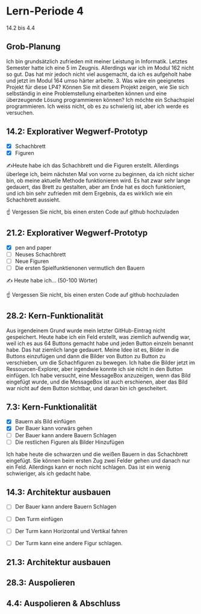 
# Lern-Periode 4

14.2 bis 4.4

## Grob-Planung

Ich bin grundsätzlich zufrieden mit meiner Leistung in Informatik. Letztes Semester hatte ich eine 5 im Zeugnis. Allerdings war ich im Modul 162 nicht so gut. Das hat mir jedoch nicht viel ausgemacht, da ich es aufgeholt habe und jetzt im Modul 164 umso härter arbeite.
3. Was wäre ein geeignetes Projekt für diese LP4? Können Sie mit diesem Projekt zeigen, wie Sie sich selbständig in eine Problemstellung einarbeiten können und eine überzeugende Lösung programmieren können?
Ich möchte ein Schachspiel programmieren. Ich weiss nicht, ob es zu schwierig ist, aber ich werde es versuchen.

## 14.2: Explorativer Wegwerf-Prototyp

- [x] Schachbrett 
- [x] Figuren 

✍️Heute habe ich das Schachbrett und die Figuren erstellt. Allerdings überlege ich, beim nächsten Mal von vorne zu beginnen, da ich nicht sicher bin, ob meine aktuelle Methode funktionieren wird. Es hat zwar sehr lange gedauert, das Brett zu gestalten, aber am Ende hat es doch funktioniert, und ich bin sehr zufrieden mit dem Ergebnis, da es wirklich wie ein Schachbrett aussieht.

☝️ Vergessen Sie nicht, bis einen ersten Code auf github hochzuladen

## 21.2: Explorativer Wegwerf-Prototyp

- [x] pen and paper
- [ ] Neuses Schachbrett
- [ ] Neue Figuren
- [ ] Die ersten Spielfunktienonen vermutlich den Bauern

✍️ Heute habe ich... (50-100 Wörter)

☝️ Vergessen Sie nicht, bis einen ersten Code auf github hochzuladen

## 28.2: Kern-Funktionalität

Aus irgendeinem Grund wurde mein letzter GitHub-Eintrag nicht gespeichert. Heute habe ich ein Feld erstellt, was ziemlich aufwendig war, weil ich es aus 64 Buttons gemacht habe und jeden Button einzeln benannt habe. Das hat ziemlich lange gedauert. Meine Idee ist es, Bilder in die Buttons einzufügen und dann die Bilder von Button zu Button zu verschieben, um die Schachfiguren zu bewegen. Ich habe die Bilder jetzt im Ressourcen-Explorer, aber irgendwie konnte ich sie nicht in den Button einfügen. Ich habe versucht, eine MessageBox anzuzeigen, wenn das Bild eingefügt wurde, und die MessageBox ist auch erschienen, aber das Bild war nicht auf dem Button sichtbar, und daran bin ich gescheitert.

## 7.3: Kern-Funktionalität

- [x] Bauern als Bild einfügen
- [x] Der Bauer kann vorwärs gehen
- [ ] Der Bauer kann andere Bauern Schlagen
- [ ] Die restlichen Figuren als Bilder Hinzufügen

Ich habe heute die schwarzen und die weißen Bauern in das Schachbrett eingefügt. Sie können beim ersten Zug zwei Felder gehen und danach nur ein Feld. Allerdings kann er noch nicht schlagen. Das ist ein wenig schwieriger, als ich gedacht habe.

## 14.3: Architektur ausbauen

- [ ] Der Bauer kann andere Bauern Schlagen
- [ ] Den Turm einfügen
- [ ] Der Turm kann Horizontal und Vertikal fahren
- [ ] Der Turm kann eine andere Figur schlagen.



## 21.3: Architektur ausbauen

## 28.3: Auspolieren

## 4.4: Auspolieren & Abschluss
